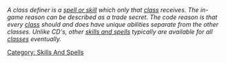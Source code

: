 *A class definer is a [spell or
skill](:Category:_Skills_And_Spells.md "wikilink") which only that
[class](:Category:_Classes.md "wikilink") receives. The in-game reason
can be described as a trade secret. The code reason is that every
[class](:Category:_Classes.md "wikilink") should and does have unique
abilities separate from the other classes. Unlike CD's, other [skills
and spells](:Category:_Skills_And_Spells.md "wikilink") typically are
available for all [classes](:Category:_Classes.md "wikilink")
eventually.*

[Category: Skills And Spells](Category:_Skills_And_Spells "wikilink")

